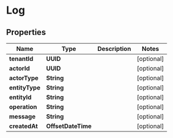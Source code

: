 

# Log


## Properties

| Name | Type | Description | Notes |
|------------ | ------------- | ------------- | -------------|
|**tenantId** | **UUID** |  |  [optional] |
|**actorId** | **UUID** |  |  [optional] |
|**actorType** | **String** |  |  [optional] |
|**entityType** | **String** |  |  [optional] |
|**entityId** | **String** |  |  [optional] |
|**operation** | **String** |  |  [optional] |
|**message** | **String** |  |  [optional] |
|**createdAt** | **OffsetDateTime** |  |  [optional] |



